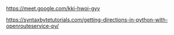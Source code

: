 https://meet.google.com/kki-hwoi-gyv

https://syntaxbytetutorials.com/getting-directions-in-python-with-openrouteservice-py/
